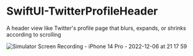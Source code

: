 # SwiftUI-TwitterProfileHeader
A header view like Twitter's profile page that blurs, expands, or shrinks according to scrolling

![Simulator Screen Recording - iPhone 14 Pro - 2022-12-06 at 21 17 59](https://user-images.githubusercontent.com/114917347/205911799-a9dc62c8-b264-4ad0-a4bd-42e7b7df7163.gif)
